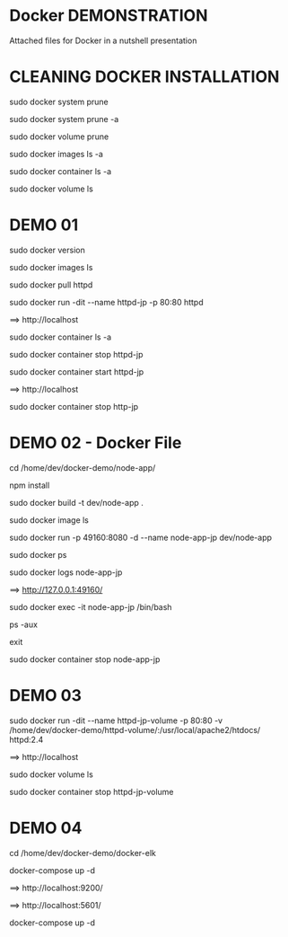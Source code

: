 Docker DEMONSTRATION
==========================================================
Attached files for Docker in a nutshell presentation

CLEANING DOCKER INSTALLATION
==========================================================

sudo docker system prune

sudo docker system prune -a

sudo docker volume prune

sudo docker images ls -a

sudo docker container ls -a

sudo docker volume ls

DEMO 01
==========================================================

sudo docker version

sudo docker images ls

sudo docker pull httpd

sudo docker run -dit --name httpd-jp -p 80:80 httpd

==> http://localhost

sudo docker container ls -a

sudo docker container stop httpd-jp

sudo docker container start httpd-jp

==> http://localhost

sudo docker container stop http-jp


DEMO 02 - Docker File
==========================================================

cd /home/dev/docker-demo/node-app/

npm install

sudo docker build -t dev/node-app .

sudo docker image ls

sudo docker run -p 49160:8080 -d --name node-app-jp dev/node-app

sudo docker ps

sudo docker logs node-app-jp

==> http://127.0.0.1:49160/

sudo docker exec -it node-app-jp /bin/bash

ps -aux

exit

sudo docker container stop node-app-jp


DEMO 03
==========================================================

sudo docker run -dit --name httpd-jp-volume -p 80:80 -v /home/dev/docker-demo/httpd-volume/:/usr/local/apache2/htdocs/ httpd:2.4

==> http://localhost

sudo docker volume ls

sudo docker container stop httpd-jp-volume


DEMO 04
==========================================================

cd /home/dev/docker-demo/docker-elk

docker-compose up -d

==> http://localhost:9200/

==> http://localhost:5601/

docker-compose up -d
